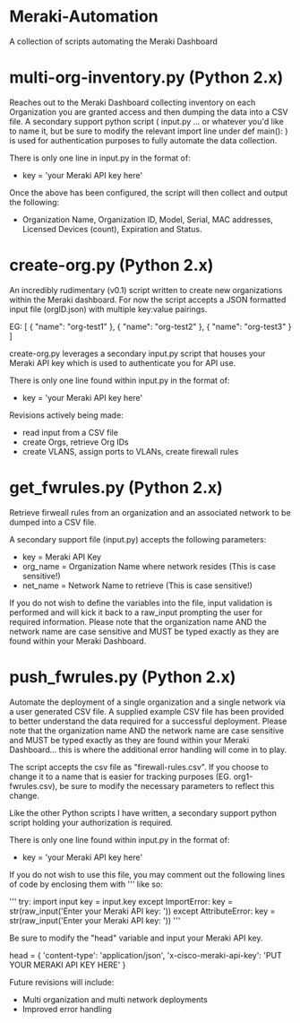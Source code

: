 # Meraki-Automation
A collection of scripts automating the Meraki Dashboard

# multi-org-inventory.py (Python 2.x)
Reaches out to the Meraki Dashboard collecting inventory on each Organization you are granted access and then dumping the data into a CSV file. A secondary support python script ( input.py ... or whatever you'd like to name it, but be sure to modify the relevant import line under def main(): ) is used for authentication purposes to fully automate the data collection.

There is only one line in input.py in the format of:
- key = 'your Meraki API key here'

Once the above has been configured, the script will then collect and output the following:

- Organization Name, Organization ID, Model, Serial, MAC addresses, Licensed Devices (count), Expiration and Status.

# create-org.py (Python 2.x)
An incredibly rudimentary (v0.1) script written to create new organizations within the Meraki dashboard. For now the script accepts a JSON formatted input file (orgID.json) with multiple key:value pairings.

EG:
[
        {
                "name": "org-test1"
        },
        {
                "name": "org-test2"
        },
        {
                "name": "org-test3"
        }
]

create-org.py leverages a secondary input.py script that houses your Meraki API key which is used to authenticate you for API use.

There is only one line found within input.py in the format of:
- key = 'your Meraki API key here'

Revisions actively being made:
- read input from a CSV file
- create Orgs, retrieve Org IDs
- create VLANS, assign ports to VLANs, create firewall rules

# get_fwrules.py (Python 2.x)

Retrieve firweall rules from an organization and an associated network to be dumped into a CSV file.

A secondary support file (input.py) accepts the following parameters:
- key = Meraki API Key
- org_name = Organization Name where network resides (This is case sensitive!)
- net_name = Network Name to retrieve (This is case sensitive!)

If you do not wish to define the variables into the file, input validation is performed and will kick it back to a raw_input prompting the user for required information. Please note that the organization name AND the network name are case sensitive and MUST be typed exactly as they are found within your Meraki Dashboard.

# push_fwrules.py (Python 2.x)
Automate the deployment of a single organization and a single network via a user generated CSV file. A supplied example CSV file has been provided to better understand the data required for a successful deployment. Please note that the organization name AND the network name are case sensitive and MUST be typed exactly as they are found within your Meraki Dashboard... this is where the additional error handling will come in to play.

The script accepts the csv file as "firewall-rules.csv". If you choose to change it to a name that is easier for tracking purposes (EG. org1-fwrules.csv), be sure to modify the necessary parameters to reflect this change.

Like the other Python scripts I have written, a secondary support python script holding your authorization is required.

There is only one line found within input.py in the format of:
- key = 'your Meraki API key here'

If you do not wish to use this file, you may comment out the following lines of code by enclosing them with ''' like so:

'''
try:
    import input
    key = input.key
except ImportError:
    key = str(raw_input('Enter your Meraki API key: '))
except AttributeError:
    key = str(raw_input('Enter your Meraki API key: '))
'''

Be sure to modify the "head" variable and input your Meraki API key.

head = {
        'content-type': 'application/json',
        'x-cisco-meraki-api-key': 'PUT YOUR MERAKI API KEY HERE'
        }


Future revisions will include:
- Multi organization and multi network deployments
- Improved error handling







